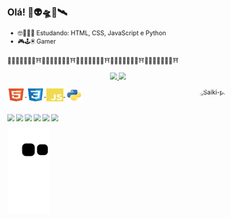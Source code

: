 ## Olá! 🖖👽🛸🚀🛰️

- 🤓👨‍💻🤖 Estudando: HTML, CSS, JavaScript e Python
- 🎮🕹️🖲️ Gamer

🎐🌸🏮💮🍥👹🗻⛩️🎐🌸🏮💮🍥👹🗻⛩️🎐🌸🏮💮🍥👹🗻⛩️🎐🌸🏮💮🍥👹🗻⛩️🎐🌸🏮💮🍥👹🗻⛩️

<div align="center">
  <a href="https://github.com/devvjm">
  <img height="130em" src="https://github-readme-stats.vercel.app/api?username=devvjm&show_icons=true&theme=github_dark&include_all_commits=true&count_private=true"/>
  <img height="130em" src="https://github-readme-stats.vercel.app/api/top-langs/?username=devvjm&layout=compact&langs_count=7&theme=github_dark"/>
</div>

<div style="display: inline_block"><br>
  <img align="center" alt="Saiki-HTML" height="30" width="40" src="https://raw.githubusercontent.com/devicons/devicon/master/icons/html5/html5-original.svg">
  <img align="center" alt="Saiki-CSS" height="30" width="40" src="https://raw.githubusercontent.com/devicons/devicon/master/icons/css3/css3-original.svg">
  <img align="center" alt="Saiki-Js" height="30" width="40" src="https://raw.githubusercontent.com/devicons/devicon/master/icons/javascript/javascript-plain.svg">
  <img align="center" alt="Saiki-Python" height="30" width="40" src="https://raw.githubusercontent.com/devicons/devicon/master/icons/python/python-original.svg">
  <img align="right" alt="Saiki-pic" height="150" style="border-radius:50px;" src="https://cdn.discordapp.com/attachments/974196781149720619/974212610499182642/fa0bcb3b59431b22d980a1fb17f6d14f.gif">
</div>

##
 
<div>
 
  <a href="https://instagram.com/devvjm" target="_blank"><img src="https://img.shields.io/badge/-Instagram-%23E4405F?style=for-the-badge&logo=instagram&logoColor=white" target="_blank"></a>
<a href="https://www.linkedin.com/in/joão-manoel-fucci-52863023a/" target="_blank"><img src="https://img.shields.io/badge/-LinkedIn-%230077B5?style=for-the-badge&logo=linkedin&logoColor=white" target="_blank"></a>
  <a href = "mailto:jkfffci@gmail.com"><img src="https://img.shields.io/badge/-Gmail-%23333?style=for-the-badge&logo=gmail&logoColor=white" target="_blank"></a> 
<a href="https://wa.me/5517997239089" target="_blank"><img src="https://img.shields.io/badge/WhatsApp-25D366?style=for-the-badge&logo=whatsapp&logoColor=white" target="_blank"></a>
<a href="https://dev.to/devvjm" target="_blank"><img src="https://img.shields.io/badge/dev.to-0A0A0A?style=for-the-badge&logo=devdotto&logoColor=white" target="_blank"></a>
<a href="https://gitlab.com/devvjm" target="_blank"><img src="https://img.shields.io/badge/GitLab-330F63?style=for-the-badge&logo=gitlab&logoColor=white"></a>

 </div>

  ![Snake animation](https://github.com/rafaballerini/rafaballerini/blob/output/github-contribution-grid-snake.svg)

